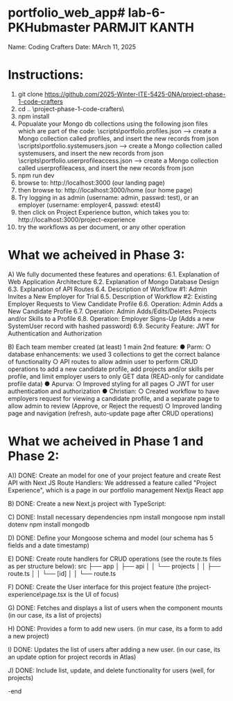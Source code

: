 # portfolio_web_app# lab-6-PKHubmaster PARMJIT KANTH

Name: Coding Crafters
Date: MArch 11, 2025

Instructions:
==========================================================================================================
1) git clone https://github.com/2025-Winter-ITE-5425-0NA/project-phase-1-code-crafters
2) cd .. \project-phase-1-code-crafters\
3) npm install
4) Popualate your Mongo db collections using the following json files which are part of the code:
\scripts\portfolio.profiles.json --> create a Mongo collection called profiles, and insert the new records from json
\scripts\portfolio.systemusers.json --> create a Mongo collection called systemusers, and insert the new records from json
\scripts\portfolio.userprofileaccess.json --> create a Mongo collection called userprofileacess, and insert the new records from json
5) npm run dev
6) browse to:  http://localhost:3000 (our landing page)
7) then browse to: http://localhost:3000/home (our home page)
8) Try logging in as admin (username: admin, passwd: test), or an employer (username: employer4, passwd: etest4)
9) then click on Project Experience button, which takes you to: http://localhost:3000/project-experience
10) try the workflows as per document, or any other operation

What we acheived in Phase 3:
=============================

A) We fully documented these features and operations:
6.1. Explanation of Web Application Architecture
6.2. Explanation of Mongo Database Design
6.3. Explanation of API Routes
6.4. Description of Workflow #1: Admin Invites a New Employer for Trial
6.5. Description of Workflow #2: Existing Employer Requests to View Candidate Profile
6.6. Operation: Admin Adds a New Candidate Profile
6.7. Operation: Admin Adds/Edits/Deletes Projects and/or Skills to a Profile
6.8. Operation: Employer Signs-Up (Adds a new SystemUser record with hashed password)
6.9. Security Feature: JWT for Authentication and Authorization

B) Each team member created (at least) 1 main 2nd feature:
● Parm:
○ database enhancements: we used 3 collections to get the correct balance of functionality
○ API routes to allow admin user to perform CRUD operations to add a new candidate profile, add projects and/or skills per profile, and limit employer users to only GET data (READ-only for candidate profile data)
● Apurva:
○ Improved styling for all pages
○ JWT for user authentication and authorization
● Christian:
○ Created workflow to have employers request for viewing a candidate profile, and a separate page to allow admin to review (Approve, or Reject the request)
○ Improved landing page and navigation (refresh, auto-update page after CRUD operations)

What we acheived in Phase 1 and Phase 2:
=============================
A)) DONE: Create an model for one of your project feature and create Rest API with Next JS Route Handlers:
    We addressed a feature called "Project Experience", which is a page in our portfolio management Nextjs React app

B) DONE: Create a new Next.js project with TypeScript:

C) DONE: Install necessary dependencies
    npm install mongoose
    npm install dotenv
    npm install mongodb

D) DONE: Define your Mongoose schema and model (our schema has 5 fields and a date timestamp)

E) DONE: Create route handlers for CRUD operations (see the route.ts files as per structure below):
    src
    ├── app
    │   ├── api
    │   │   └── projects
    │   │       ├── route.ts
    │   │       └── [id]
    │   │           └── route.ts

F) DONE: Create the User interface for this project feature (the project-experience\page.tsx is the UI of focus)

G) DONE: Fetches and displays a list of users when the component mounts (in our case, its a list of projects)

H) DONE: Provides a form to add new users. (in mur case, its a form to add a new project)

I) DONE: Updates the list of users after adding a new user. (in our case, its an update option for project records in Atlas)

J) DONE: Include list, update, and delete functionality for users (well, for projects)

-end
